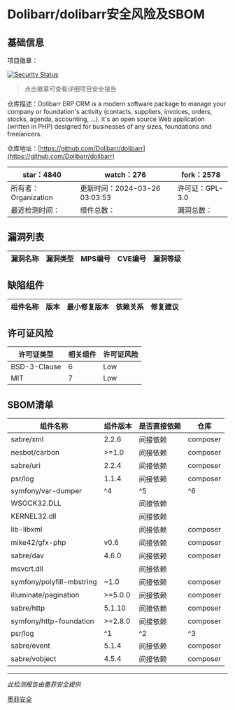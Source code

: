 # Dolibarr/dolibarr安全风险及SBOM

## 基础信息

项目徽章：

[![Security Status](https://www.murphysec.com/platform3/v31/badge/1772340243896348672.svg)](https://www.murphysec.com/console/report/1692966901520420864/1772340243896348672)

> 点击徽章可查看详细项目安全报告

仓库描述：Dolibarr ERP CRM is a modern software package to manage your company or foundation's activity (contacts, suppliers, invoices, orders, stocks, agenda, accounting, ...). it's an open source Web application (written in PHP) designed for businesses of any sizes, foundations and freelancers.

仓库地址：[https://github.com/Dolibarr/dolibarr](https://github.com/Dolibarr/dolibarr)

| star：4840 | watch：276 | fork：2578 |
| ----------- | -------------- | ------------ |
| 所有者：Organization | 更新时间：2024-03-26 03:03:53 | 许可证：GPL-3.0 |
| 最近检测时间： | 组件总数： | 漏洞总数： |




## 漏洞列表

| 漏洞名称 | 漏洞类型 | MPS编号 | CVE编号 | 漏洞等级 |
| ------- | ------ | ------- | ------ | ----- |





## 缺陷组件

| 组件名称 | 版本 | 最小修复版本 | 依赖关系 | 修复建议 |
| -------- | ---- | ------------ | -------- | -------- |





## 许可证风险

| 许可证类型 | 相关组件 | 许可证风险 |
| ---------- | -------- | ---------- |
|BSD-3-Clause|6|Low|
|MIT|7|Low|




## SBOM清单

| 组件名称 | 组件版本 | 是否直接依赖 | 仓库 |
| -------- | -------- | ------------ | ---- |
|sabre/xml|2.2.6|间接依赖|composer|
|nesbot/carbon|>=1.0|间接依赖|composer|
|sabre/uri|2.2.4|间接依赖|composer|
|psr/log|1.1.4|间接依赖|composer|
|symfony/var-dumper|^4|^5|^6|间接依赖|composer|
|WSOCK32.DLL||间接依赖||
|KERNEL32.dll||间接依赖||
|lib-libxml||间接依赖|composer|
|mike42/gfx-php|v0.6|间接依赖|composer|
|sabre/dav|4.6.0|间接依赖|composer|
|msvcrt.dll||间接依赖||
|symfony/polyfill-mbstring|~1.0|间接依赖|composer|
|illuminate/pagination|>=5.0.0|间接依赖|composer|
|sabre/http|5.1.10|间接依赖|composer|
|symfony/http-foundation|>=2.8.0|间接依赖|composer|
|psr/log|^1|^2|^3|间接依赖|composer|
|sabre/event|5.1.4|间接依赖|composer|
|sabre/vobject|4.5.4|间接依赖|composer|


------

*此检测报告由墨菲安全提供*

[墨菲安全](www.murphysec.com)